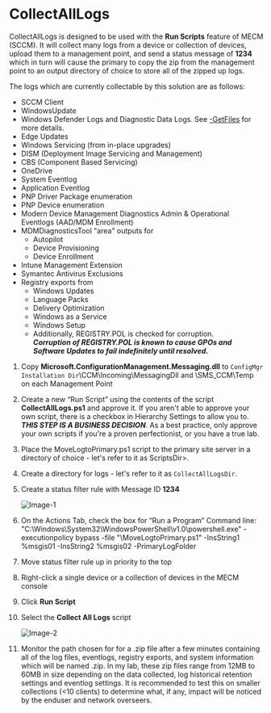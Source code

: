 # CollectAllLogs

CollectAllLogs is designed to be used with the **Run Scripts** feature of MECM (SCCM). It will collect many logs from a device or collection of devices, upload them to
a management point, and send a status message of **1234** which in turn will cause the primary to copy the zip from the management point to an output directory of choice to store all of the zipped up logs.

The logs which are currently collectable by this solution are as follows:

- SCCM Client
- WindowsUpdate
- Windows Defender Logs and Diagnostic Data Logs.  See [-GetFiles](https://docs.microsoft.com/en-us/windows/security/threat-protection/microsoft-defender-antivirus/collect-diagnostic-data) for more details.
- Edge Updates
- Windows Servicing (from in-place upgrades)
- DISM (Deployment Image Servicing and Management)
- CBS (Component Based Servicing)
- OneDrive
- System Eventlog
- Application Eventlog
- PNP Driver Package enumeration
- PNP Device enumeration
- Modern Device Management Diagnostics Admin & Operational Eventlogs (AAD/MDM Enrollment)
- MDMDiagnosticsTool "area" outputs for
  - Autopilot
  - Device Provisioning
  - Device Enrollment
- Intune Management Extension
- Symantec Antivirus Exclusions
- Registry exports from
  - Windows Updates
  - Language Packs
  - Delivery Optimization
  - Windows as a Service
  - Windows Setup
  - Additionally, REGISTRY.POL is checked for corruption.  
  ***Corruption of REGISTRY.POL is known to cause GPOs and Software Updates to fail indefinitely until resolved.***

1. Copy **Microsoft.ConfigurationManagement.Messaging.dll** to `ConfigMgr Installation Dir`\CCM\Incoming\MessagingDll and \SMS_CCM\Temp on each Management Point
2. Create a new “Run Script” using the contents of the script **CollectAllLogs.ps1** and approve it. If you aren't able to approve your own script, there is a checkbox in Hierarchy Settings to allow you to. ***THIS STEP IS A BUSINESS DECISION***. As a best practice, only approve your own scripts if you're a proven perfectionist, or you have a true lab.
3. Place the MoveLogtoPrimary.ps1 script to the primary site server in a directory of choice - let's refer to it as ScriptsDir>.
4. Create a directory for logs - let's refer to it as `CollectAllLogsDir`.
5. Create a status filter rule with Message ID **1234**

   ![Image-1](https://rimcoblob.blob.core.windows.net/blogimg/CollectAllLogs/img1.png "Image-1")

6. On the Actions Tab, check the box for “Run a Program”
   Command line:
   "C:\Windows\System32\WindowsPowerShell\v1.0\powershell.exe" -executionpolicy bypass -file "<ScriptsDir>\MoveLogtoPrimary.ps1" -InsString1 %msgis01 -InsString2 %msgis02 -PrimaryLogFolder <CollectAllLogsDir>
7. Move status filter rule up in priority to the top
8. Right-click a single device or a collection of devices in the MECM console
9. Click **Run Script**
10. Select the **Collect All Logs** script

    ![Image-2](https://rimcoblob.blob.core.windows.net/blogimg/CollectAllLogs/img2.png "Image-2")

11. Monitor the path chosen for <CollectAllLogsDir> for a .zip file after a few minutes containing all of the log files, eventlogs, registry exports, and system information which will be named <ComputerNameMM-DD-YYYY>.zip.  In my lab, these zip files range from 12MB to 60MB in size depending on the data collected, log historical retention settings and eventlog settings.  It is recommended to test this on smaller collections (<10 clients) to determine what, if any, impact will be noticed by the enduser and network overseers.
